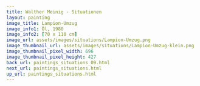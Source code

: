 ```yaml
---
title: Walther Meinig - Situationen
layout: painting
image_title: Lampion-Umzug
image_info1: Öl, 1980
image_info2: [70 x 110 cm]
image_url: assets/images/situations/Lampion-Umzug.png
image_thumbnail_url: assets/images/situations/Lampion-Umzug-klein.png
image_thumbnail_pixel_width: 696
image_thumbnail_pixel_height: 427
back_url: paintings_situations_09.html
next_url: paintings_situations.html
up_url: paintings_situations.html
---
```


